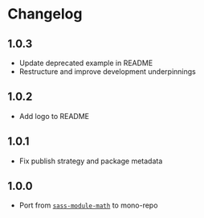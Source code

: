 # Changelog

<!-- The order of list items should be: Critical/Fixes, New, Update, Remove, Underpinnings -->
<!-- ## UNRELEASED -->

## 1.0.3

* Update deprecated example in README
* Restructure and improve development underpinnings

## 1.0.2

* Add logo to README

## 1.0.1

* Fix publish strategy and package metadata

## 1.0.0

* Port from [`sass-module-math`](https://www.npmjs.com/package/sass-module-math) to mono-repo
